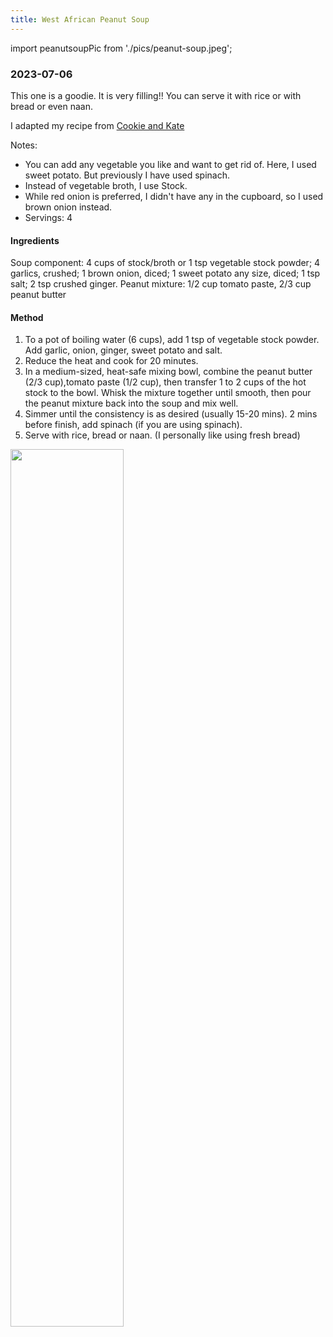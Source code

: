 ```yaml
---
title: West African Peanut Soup
---
```

import peanutsoupPic from './pics/peanut-soup.jpeg';

### 2023-07-06

This one is a goodie. It is very filling!! You can serve it with rice or with bread or even naan. 

I adapted my recipe from [Cookie and Kate](https://cookieandkate.com/west-african-peanut-soup/)

Notes:
- You can add any vegetable you like and want to get rid of. Here, I used sweet potato. But previously I have used spinach. 
- Instead of vegetable broth, I use Stock. 
- While red onion is preferred, I didn't have any in the cupboard, so I used brown onion instead. 
- Servings: 4 

#### Ingredients
Soup component: 4 cups of stock/broth or 1 tsp vegetable stock powder; 4 garlics, crushed; 1 brown onion, diced; 1 sweet potato any size, diced; 1 tsp salt; 2 tsp crushed ginger. 
Peanut mixture: 1/2 cup tomato paste, 2/3 cup peanut butter

#### Method
1. To a pot of boiling water (6 cups), add 1 tsp of vegetable stock powder. Add garlic, onion, ginger, sweet potato and salt. 
2. Reduce the heat and cook for 20 minutes.
3. In a medium-sized, heat-safe mixing bowl, combine the peanut butter (2/3 cup),tomato paste (1/2 cup), then transfer 1 to 2 cups of the hot stock to the bowl. Whisk the mixture together until smooth, then pour the peanut mixture back into the soup and mix well. 
4. Simmer until the consistency is as desired (usually 15-20 mins). 2 mins before finish, add spinach (if you are using spinach). 
5. Serve with rice, bread or naan. (I personally like using fresh bread)

<img src={peanutsoupPic} width="60%" className="centered-image" /> 
